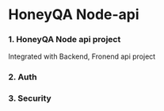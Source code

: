 # HoneyQA Node-api
### 1. HoneyQA Node api project
Integrated with Backend, Fronend api project
### 2. Auth
### 3. Security
